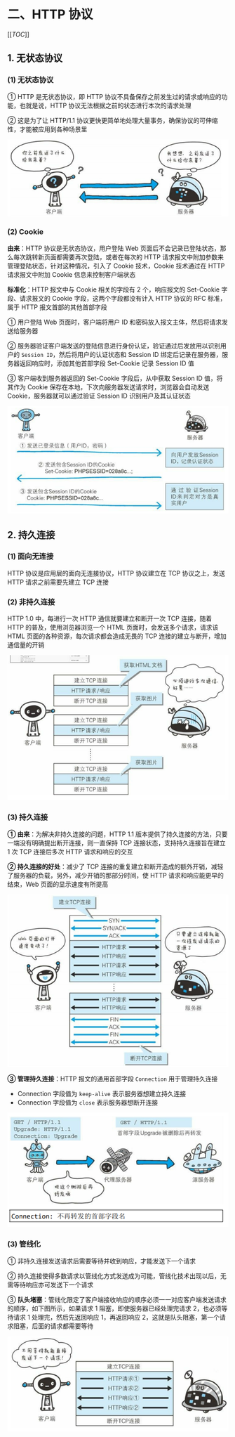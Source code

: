 # 二、HTTP 协议

[[_TOC_]]

## 1. 无状态协议

### (1) 无状态协议

① HTTP 是无状态协议，即 HTTP 协议不具备保存之前发生过的请求或响应的功能，也就是说，HTTP 协议无法根据之前的状态进行本次的请求处理

② 这是为了让 HTTP/1.1 协议更快更简单地处理大量事务，确保协议的可伸缩性，才能被应用到各种场景里

![无状态协议](https://github.com/yuyuyuzhang/Blog/blob/master/images/%E8%AE%A1%E7%AE%97%E6%9C%BA%E7%BD%91%E7%BB%9C/HTTP%E5%8D%8F%E8%AE%AE/%E6%97%A0%E7%8A%B6%E6%80%81%E5%8D%8F%E8%AE%AE.png)

### (2) Cookie

**由来**：HTTP 协议是无状态协议，用户登陆 Web 页面后不会记录已登陆状态，那么每次跳转新页面都需要再次登陆，或者在每次的 HTTP 请求报文中附加参数来管理登陆状态，针对这种情况，引入了 Cookie 技术，Cookie 技术通过在 HTTP 请求报文中附加 Cookie 信息来控制客户端状态

**标准化**：HTTP 报文中与 Cookie 相关的字段有 2 个，响应报文的 Set-Cookie 字段、请求报文的 Cookie 字段，这两个字段都没有计入 HTTP 协议的 RFC 标准，属于 HTTP 报文首部的其他首部字段

① 用户登陆 Web 页面时，客户端将用户 ID 和密码放入报文主体，然后将请求发送给服务器

② 服务器验证客户端发送的登陆信息进行身份认证，验证通过后发放用以识别用户的 `Session ID`，然后将用户的认证状态和 Session ID 绑定后记录在服务器，服务器返回响应时，添加其他首部字段 Set-Cookie 记录 Session ID 值

③ 客户端收到服务器返回的 Set-Cookie 字段后，从中获取 Session ID 值，将其作为 Cookie 保存在本地，下次向服务器发送请求时，浏览器会自动发送 Cookie，服务器就可以通过验证 Session ID 识别用户及其认证状态

![Cookie管理状态](https://github.com/yuyuyuzhang/Blog/blob/master/images/%E8%AE%A1%E7%AE%97%E6%9C%BA%E7%BD%91%E7%BB%9C/%E7%BD%91%E7%BB%9C%E5%AE%89%E5%85%A8/Cookie%E7%AE%A1%E7%90%86%E7%8A%B6%E6%80%81.png)

## 2. 持久连接

### (1) 面向无连接

HTTP 协议是应用层的面向无连接协议，HTTP 协议建立在 TCP 协议之上，发送 HTTP 请求之前需要先建立 TCP 连接

### (2) 非持久连接

HTTP 1.0 中，每进行一次 HTTP 通信就要建立和断开一次 TCP 连接，随着 HTTP 的普及，使用浏览器浏览一个 HTML 页面时，会发送多个请求，请求该 HTML 页面的各种资源，每次请求都会造成无畏的 TCP 连接的建立与断开，增加通信量的开销

![非持久连接](https://github.com/yuyuyuzhang/Blog/blob/master/images/%E8%AE%A1%E7%AE%97%E6%9C%BA%E7%BD%91%E7%BB%9C/HTTP%E5%8D%8F%E8%AE%AE/%E9%9D%9E%E6%8C%81%E4%B9%85%E8%BF%9E%E6%8E%A5.png)

### (3) 持久连接

**① 由来**：为解决非持久连接的问题，HTTP 1.1 版本提供了持久连接的方法，只要一端没有明确提出断开连接，则一直保持 TCP 连接状态，支持持久连接旨在建立 1 次 TCP 连接后多次 HTTP 请求和响应的交互

**② 持久连接的好处**：减少了 TCP 连接的重复建立和断开造成的额外开销，减轻了服务器的负载，另外，减少开销的那部分时间，使 HTTP 请求和响应能更早的结束，Web 页面的显示速度有所提高

![持久连接](https://github.com/yuyuyuzhang/Blog/blob/master/images/%E8%AE%A1%E7%AE%97%E6%9C%BA%E7%BD%91%E7%BB%9C/HTTP%E5%8D%8F%E8%AE%AE/%E6%8C%81%E4%B9%85%E8%BF%9E%E6%8E%A5.png)

**③ 管理持久连接**：HTTP 报文的通用首部字段 `Connection` 用于管理持久连接

* Connection 字段值为 `keep-alive` 表示服务器想建立持久连接
* Connection 字段值为 `close` 表示服务器想断开连接

![Connection控制逐跳首部字段](https://github.com/yuyuyuzhang/Blog/blob/master/images/%E8%AE%A1%E7%AE%97%E6%9C%BA%E7%BD%91%E7%BB%9C/HTTP%E5%8D%8F%E8%AE%AE/Connection%E6%8E%A7%E5%88%B6%E9%80%90%E8%B7%B3%E9%A6%96%E9%83%A8%E5%AD%97%E6%AE%B5.png)

### (3) 管线化

① 非持久连接发送请求后需要等待并收到响应，才能发送下一个请求

② 持久连接使得多数请求以管线化方式发送成为可能，管线化技术出现以后，无需等待响应亦可发送下一个请求

③ **队头堵塞**：管线化限定了客户端接收响应的顺序必须一一对应客户端发送请求的顺序，如下图所示，如果请求 1 阻塞，即使服务器已经处理完请求 2，也必须等待请求 1 处理完，然后先返回响应 1，再返回响应 2，这就是队头阻塞，第一个请求阻塞，后面的请求都需要等待

![管线化](https://github.com/yuyuyuzhang/Blog/blob/master/images/%E8%AE%A1%E7%AE%97%E6%9C%BA%E7%BD%91%E7%BB%9C/HTTP%E5%8D%8F%E8%AE%AE/%E7%AE%A1%E7%BA%BF%E5%8C%96.png)
